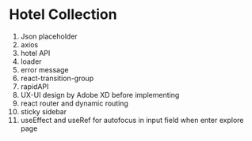 # Hotel Collection
1. Json placeholder
2. axios
3. hotel API
4. loader
5. error message
6. react-transition-group
7. rapidAPI
9. UX-UI design by Adobe XD before implementing
10. react router and dynamic routing
11. sticky sidebar
12. useEffect and useRef for autofocus in input field when enter explore page